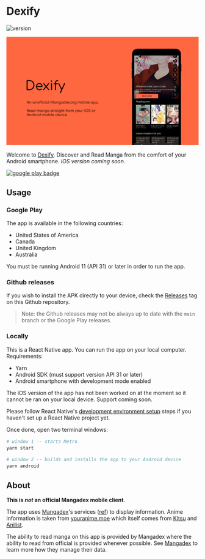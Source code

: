 # Dexify

![version](https://img.shields.io/badge/version-1.2-blue)

![banner](./dexify-banner.png)

Welcome to [Dexify](https://www.akinyele.ca/projects/dexify-mobile). Discover and Read Manga from the comfort of your Android smartphone. <i>iOS version coming soon.</i>

<a href="https://play.google.com/store/apps/details?id=com.dexifymobile"><img alt="google play badge" src="https://raw.githubusercontent.com/steverichey/google-play-badge-svg/266d2b2df26f10d3c00b8129a0bd9f6da6b19f00/img/en_get.svg" width="150" /></a>

## Usage

### Google Play

The app is available in the following countries:

- United States of America
- Canada
- United Kingdom
- Australia

You must be running Android 11 (API 31) or later in order to run the app.

### Github releases

If you wish to install the APK directly to your device, check the [Releases](https://github.com/thedrummeraki/dexify-mobile/releases) tag on this Github repository.

> Note: the Github releases may not be always up to date with the `main` branch or the Google Play releases.

### Locally

This is a React Native app. You can run the app on your local computer. Requirements:

- Yarn
- Android SDK (must support version API 31 or later)
- Android smartphone with development mode enabled

The iOS version of the app has not been worked on at the moment so it cannot be ran on your local device. Support coming soon.

Please follow React Native's [development environment setup](https://reactnative.dev/docs/environment-setup) steps if you haven't set up a React Native project yet.

Once done, open two terminal windows:

```bash
# window 1 -- starts Metro
yarn start
```

```bash
# window 2 -- builds and installs the app to your Android device
yarn android
```

## About

**This is _not_ an official Mangadex mobile client**.

The app uses [Mangadex](https://mangadex.org)'s services ([ref](https://api.mangadex.org)) to display information. Anime information is taken from [youranime.moe](https://youranime.moe) which itself comes from [Kitsu](https://kitsu.io) and [Anilist](https://anilist.co).

The ability to read manga on this app is provided by Mangadex where the ability to read from official is provided whenever possible. See [Mangadex](https://mangadex.org) to learn more how they manage their data.
